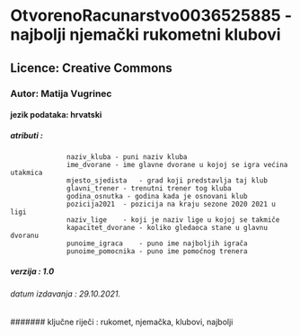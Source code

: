# OtvorenoRacunarstvo0036525885 - najbolji njemački rukometni klubovi
## Licence: Creative Commons
### Autor: Matija Vugrinec
#### jezik podataka: hrvatski
##### atributi : 
                  naziv_kluba - puni naziv kluba
                  ime_dvorane - ime glavne dvorane u kojoj se igra većina utakmica
                  mjesto_sjedista	- grad koji predstavlja taj klub
                  glavni_trener - trenutni trener tog kluba
                  godina_osnutka - godina kada je osnovani klub
                  pozicija2021	- pozicija na kraju sezone 2020 2021 u ligi
                  naziv_lige	- koji je naziv lige u kojoj se takmiče
                  kapacitet_dvorane	- koliko gledaoca stane u glavnu dvoranu
                  punoime_igraca	- puno ime najboljih igrača
                  punoime_pomocnika - puno ime pomoćnog trenera
##### verzija : 1.0
###### datum izdavanja : 29.10.2021.
####### ključne riječi : rukomet, njemačka, klubovi, najbolji
